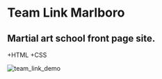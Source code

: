 # Team Link Marlboro 

## Martial art school front page site.

+HTML
+CSS

![team_link_demo](https://user-images.githubusercontent.com/42578878/102919989-d4ebd180-4457-11eb-824e-7fc9e417b211.gif)

